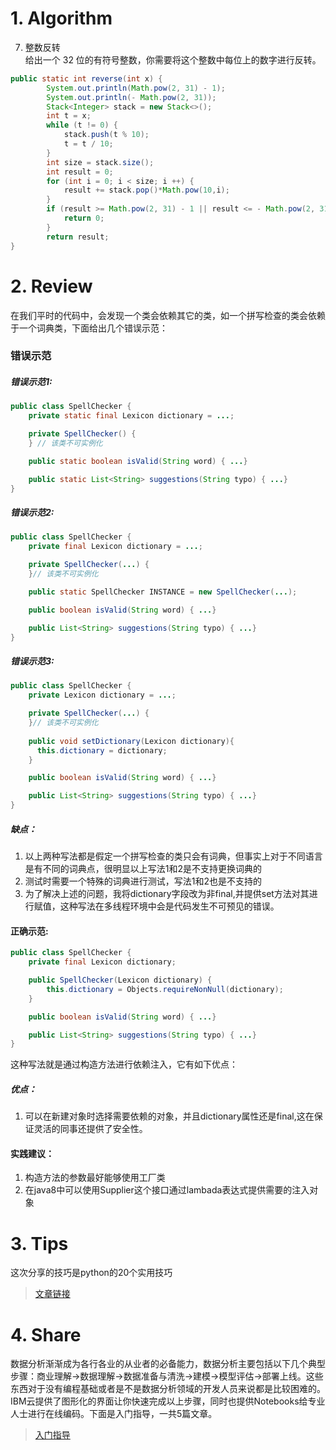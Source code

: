 # 1. Algorithm
7. 整数反转<br>
给出一个 32 位的有符号整数，你需要将这个整数中每位上的数字进行反转。<br>
``` java
public static int reverse(int x) {
        System.out.println(Math.pow(2, 31) - 1);
        System.out.println(- Math.pow(2, 31));
        Stack<Integer> stack = new Stack<>();
        int t = x;
        while (t != 0) {
            stack.push(t % 10);
            t = t / 10;
        }
        int size = stack.size();
        int result = 0;
        for (int i = 0; i < size; i ++) {
            result += stack.pop()*Math.pow(10,i);
        }
        if (result >= Math.pow(2, 31) - 1 || result <= - Math.pow(2, 31)){
            return 0;
        }
        return result;
}
```
# 2. Review
在我们平时的代码中，会发现一个类会依赖其它的类，如一个拼写检查的类会依赖于一个词典类，下面给出几个错误示范：
### 错误示范
##### 错误示范1:
``` java
public class SpellChecker {
    private static final Lexicon dictionary = ...;

    private SpellChecker() {
    } // 该类不可实例化

    public static boolean isValid(String word) { ...}

    public static List<String> suggestions(String typo) { ...}
}
```
##### 错误示范2:
``` java 
public class SpellChecker {
    private final Lexicon dictionary = ...;

    private SpellChecker(...) {
    }// 该类不可实例化

    public static SpellChecker INSTANCE = new SpellChecker(...);

    public boolean isValid(String word) { ...}

    public List<String> suggestions(String typo) { ...}
}
```
##### 错误示范3:
``` java 
public class SpellChecker {
    private Lexicon dictionary = ...;

    private SpellChecker(...) {
    }// 该类不可实例化
    
    public void setDictionary(Lexicon dictionary){
      this.dictionary = dictionary;
    }

    public boolean isValid(String word) { ...}

    public List<String> suggestions(String typo) { ...}
}
```
##### 缺点：
1. 以上两种写法都是假定一个拼写检查的类只会有词典，但事实上对于不同语言是有不同的词典点，很明显以上写法1和2是不支持更换词典的
2. 测试时需要一个特殊的词典进行测试，写法1和2也是不支持的
3. 为了解决上述的问题，我将dictionary字段改为非final,并提供set方法对其进行赋值，这种写法在多线程环境中会是代码发生不可预见的错误。
#### 正确示范:
``` java
public class SpellChecker {
    private final Lexicon dictionary;

    public SpellChecker(Lexicon dictionary) {
        this.dictionary = Objects.requireNonNull(dictionary);
    }

    public boolean isValid(String word) { ...}

    public List<String> suggestions(String typo) { ...}
}
```
这种写法就是通过构造方法进行依赖注入，它有如下优点：
##### 优点：
1. 可以在新建对象时选择需要依赖的对象，并且dictionary属性还是final,这在保证灵活的同事还提供了安全性。

#### 实践建议：
1. 构造方法的参数最好能够使用工厂类
2. 在java8中可以使用Supplier<T>这个接口通过lambada表达式提供需要的注入对象
# 3. Tips
这次分享的技巧是python的20个实用技巧
>[文章链接](https://medium.com/better-programming/java-stream-collectors-explained-6209a67a4c29)

# 4. Share
数据分析渐渐成为各行各业的从业者的必备能力，数据分析主要包括以下几个典型步骤：商业理解->数据理解->数据准备与清洗->建模->模型评估->部署上线。这些东西对于没有编程基础或者是不是数据分析领域的开发人员来说都是比较困难的。IBM云提供了图形化的界面让你快速完成以上步骤，同时也提供Notebooks给专业人士进行在线编码。下面是入门指导，一共5篇文章。
>[入门指导](https://developer.ibm.com/articles/introduction-watson-studio/)
